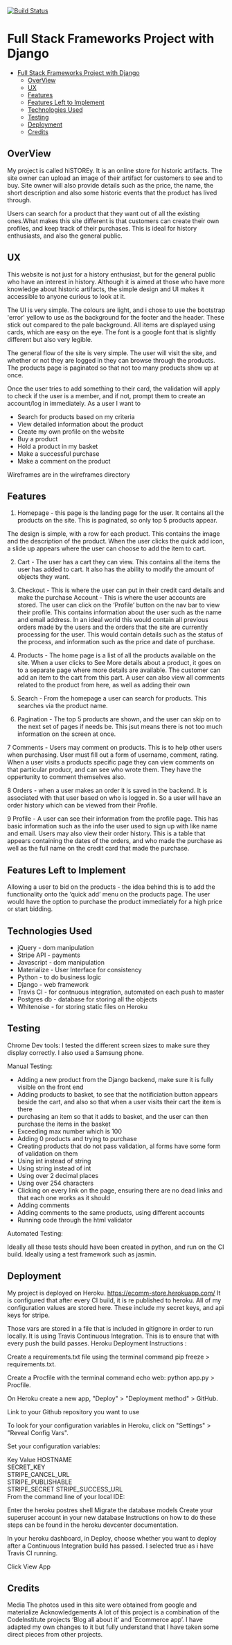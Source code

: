 [![Build Status](https://travis-ci.org/laurGeo/milestone-4-ecomm-site.svg?branch=master)](https://travis-ci.org/laurGeo/milestone-4-ecomm-site)
# Full Stack Frameworks Project with Django #

- [Full Stack Frameworks Project with Django](#full-stack-frameworks-project-with-django)
  * [OverView](#overview)
  * [UX](#ux)
  * [Features](#features)
  * [Features Left to Implement](#features-left-to-implement)
  * [Technologies Used](#technologies-used)
  * [Testing](#testing)
  * [Deployment](#deployment)
  * [Credits](#credits)
  
## OverView ##
My project is called hiSTOREy. It is an online store for historic artifacts. 
The site owner can upload an image of their artifact for customers to see and to buy. Site owner will also provide details such as the price, the name, the short description and also some historic events that the product has lived through.

Users can search for a product that they want out of all the existing ones.What makes this site different is that customers can create their own profiles, and keep track of their purchases. 
This is ideal for history enthusiasts, and also the general public.

## UX ##
This website is not just for a history enthusiast, but for the general public who have an interest in history. Although it is aimed at those who have more knowledge about historic artifacts, the simple design and UI makes it accessible to anyone curious to look at it.

The UI is very simple. The colours are light, and i chose to use the bootstrap 'error' yellow to use as the background for the footer and the header. These stick out compared to the pale background. All items are displayed using cards, which are easy on the eye. The font is a google font that is slightly different but also very legible.

The general flow of the site is very simple. The user will visit the site, and whether or not they are logged in they can browse through the products. The products page is paginated so that not too many products show up at once.

Once the user tries to add something to their card, the validation will apply to check if the user is a member, and if not, prompt them to create an account/log in immediately. 
As a user I want to
- Search for products based on my criteria
- View detailed information about the product
- Create my own profile on the website
- Buy a product
- Hold a product in my basket
- Make a successful purchase
- Make a comment on the product

Wireframes are in the wireframes directory

## Features ##
1. Homepage - this page is the landing page for the user. It contains all the products on the site. This is paginated, so only top 5 products appear. 

The design is simple, with a row for each product. This contains the image and the description of the product. 
When the user clicks the quick add icon, a slide up appears where the user can choose to add the item to cart.

2. Cart - The user has a cart they can view. This contains all the items the user has added to cart. It also has the ability to modify the amount of objects they want.

3. Checkout - This is where the user can put in their credit card details and make the purchase
Account - This is where the user accounts are stored. The user can click on the ‘Profile’ button on the nav bar to view their profile. This contains information about the user such as the name and email address. In an ideal world this would contain all previous orders made by the users and the orders that the site are currently processing for the user. This would contain details such as the status of the process, and information such as the price and date of purchase.
 
 4. Products - The home page is a list of all the products available on the site. When a user clicks to See More details about a product, it goes on to a separate page where more details are available. The customer can add an item to the cart from this part. A user can also view all comments related to the product from here, as well as adding their own
 
 5. Search - From the homepage a user can search for products. This searches via the product name.
 
 6. Pagination - The top 5 products are shown, and the user can skip on to the next set of pages if needs be. This jsut means there is not too much information on the screen at once.
 
 7 Comments - Users may comment on products. This is to help other users when purchasing. User must fill out a form of username, comment, rating. When a user visits a products specific page they can view comments on that particular producr, and can see who wrote them. They have the oppertunity to comment themselves also.
 
 8 Orders - when a user makes an order it is saved in the backend. It is associated with that user based on who is logged in. So a user will have an order history which can be viewed from their Profile.
  
 9 Profile - A user can see their information from the profile page. This has basic information such as the info the user used to sign up with like name and email. Users may also view their order history. This is a table that appears containing the dates of the orders, and who made the purchase as well as the full name on the credit card that made the purchase.
 
## Features Left to Implement ##
Allowing a user to bid on the products - the idea behind this is to add the functionality onto the ‘quick add’ menu on the products page. The user would have the option to purchase the product immediately for a high price or start bidding. 

## Technologies Used ##
- jQuery - dom manipulation
- Stripe API - payments
- Javascript - dom manipulation
- Materialize - User Interface for consistency
- Python - to do business logic
- Django - web framework
- Travis CI - for contnuous integration, automated on each push to master
- Postgres db - database for storing all the objects
- Whitenoise - for storing static files on Heroku

## Testing ##
Chrome Dev tools:
I tested the different screen sizes to make sure they display correctly. I also used a Samsung phone.

Manual Testing:

- Adding a new product from the Django backend, make sure it is fully visible on the front end
- Adding products to basket, to see that the notificiation button appears beside the cart, and also so that when a user visits their cart the item is there
- purchasing an item so that it adds to basket, and the user can then purchase the items in the basket
- Exceeding max number which is 100
- Adding 0 products and trying to purchase
- Creating products that do not pass validation, al forms have  some form of validation on them
- Using int instead of string
- Using string instead of int
- Using over 2 decimal places
- Using over 254 characters
- Clicking on every link on the page, ensuring there are no dead links and that each one works as it should
- Adding comments
- Adding comments to the same products, using different accounts
- Running code through the html validator

Automated Testing:

Ideally all these tests should have been created in python, and run on the CI build. Ideally using a test framework such as jasmin.

## Deployment ##
My project is deployed on Heroku.
https://ecomm-store.herokuapp.com/
 It is configured that after every CI build, it is re published to heroku. All of my configuration values are stored here. These include my secret keys, and api keys for stripe. 
 
Those vars are stored in a file that is included in gitignore in order to run locally.
It is using Travis Continuous Integration. This is to ensure that with every push the build passes.
Heroku Deployment
Instructions :

Create a requirements.txt file using the terminal command pip freeze > requirements.txt.

Create a Procfile with the terminal command echo web: python app.py > Procfile.

On Heroku create a new app, "Deploy" > "Deployment method" > GitHub.

Link to your Github repository you want to use

To look for your configuration variables in Heroku, click on "Settings" > "Reveal Config Vars".

Set your configuration variables:

Key	Value
HOSTNAME	
SECRET_KEY	
STRIPE_CANCEL_URL	
STRIPE_PUBLISHABLE	
STRIPE_SECRET
STRIPE_SUCCESS_URL	
From the command line of your local IDE:

Enter the heroku postres shell
Migrate the database models
Create your superuser account in your new database
Instructions on how to do these steps can be found in the heroku devcenter documentation.

In your heroku dashboard, in Deploy, choose whether you want to deploy after a Continuous Integration build has passed. I selected true as i have Travis CI running.

Click View App

## Credits ##
 
Media
The photos used in this site were obtained from google and materialize
Acknowledgements
A lot of this project is a combination of the CodeInstitute projects ‘Blog all about it’ and ‘Ecommerce app’. I have adapted my own changes to it but fully understand that I have taken some direct pieces from other projects.

